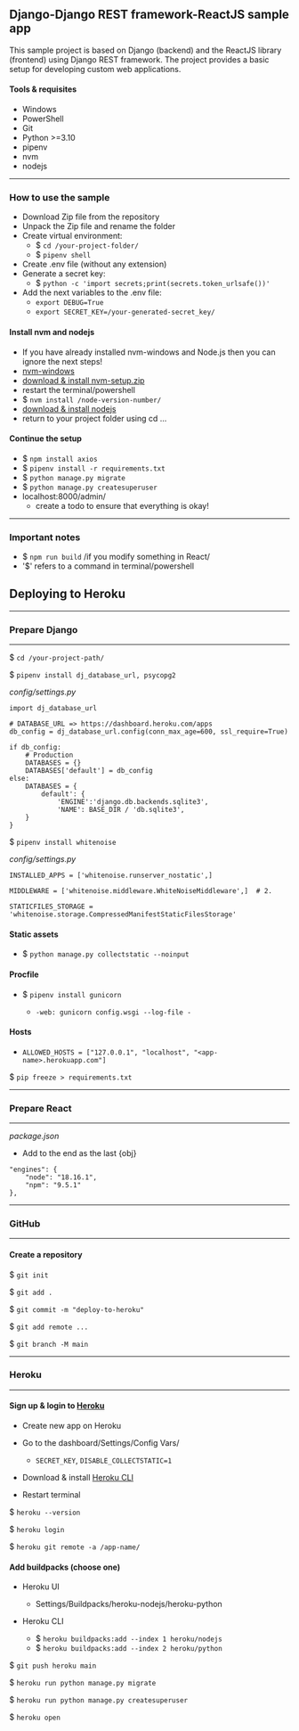 ## Django-Django REST framework-ReactJS sample app

This sample project is based on Django (backend) and the ReactJS library (frontend) using Django REST framework. The project provides a basic setup for developing custom web applications.

#### Tools & requisites
- Windows
- PowerShell
- Git
- Python >=3.10
- pipenv
- nvm
- nodejs

---

### How to use the sample
- Download Zip file from the repository
- Unpack the Zip file and rename the folder
- Create virtual environment: 
  - $ `cd /your-project-folder/` 
  - $ `pipenv shell`
- Create .env file (without any extension)
- Generate a secret key: 
  - $ `python -c 'import secrets;print(secrets.token_urlsafe())'`
- Add the next variables to the .env file:
  - `export DEBUG=True`
  - `export SECRET_KEY=/your-generated-secret_key/`

#### Install nvm and nodejs
- If you have already installed nvm-windows and Node.js then you can ignore the next steps!
- [nvm-windows](https://github.com/coreybutler/nvm-windows#node-version-manager-nvm-for-windows)
- [download & install nvm-setup.zip](https://github.com/coreybutler/nvm-windows/releases)
- restart the terminal/powershell
- $ `nvm install /node-version-number/`
- [download & install nodejs](https://nodejs.org/en/download)
- return to your project folder using cd ...

#### Continue the setup
- $ `npm install axios`
- $ `pipenv install -r requirements.txt`
- $ `python manage.py migrate`
- $ `python manage.py createsuperuser`
- localhost:8000/admin/
  - create a todo to ensure that everything is okay!

***

### Important notes
- $ `npm run build` /if you modify something in React/
- '$' refers to a command in terminal/powershell

## Deploying to Heroku
---
### Prepare Django
---
$ `cd /your-project-path/`

$ `pipenv install dj_database_url, psycopg2`

*config/settings.py*
```
import dj_database_url
                
# DATABASE_URL => https://dashboard.heroku.com/apps
db_config = dj_database_url.config(conn_max_age=600, ssl_require=True)

if db_config:
    # Production
    DATABASES = {}
    DATABASES['default'] = db_config
else:
    DATABASES = {
        default': {
       	    'ENGINE':'django.db.backends.sqlite3',
            'NAME': BASE_DIR / 'db.sqlite3',
    }
}
```
$ `pipenv install whitenoise`

*config/settings.py*

```
INSTALLED_APPS = ['whitenoise.runserver_nostatic',]

MIDDLEWARE = ['whitenoise.middleware.WhiteNoiseMiddleware',]  # 2.

STATICFILES_STORAGE = 'whitenoise.storage.CompressedManifestStaticFilesStorage'
```

#### Static assets

- $ `python manage.py collectstatic --noinput`

#### Procfile

- $ `pipenv install gunicorn`

  - `-web: gunicorn config.wsgi --log-file -`

#### Hosts

- `ALLOWED_HOSTS = ["127.0.0.1", "localhost", "<app-name>.herokuapp.com"]`

$ `pip freeze > requirements.txt`

---
### Prepare React
---
*package.json*

- Add to the end as the last {obj}

```
"engines": {
    "node": "18.16.1",
    "npm": "9.5.1"
},
```
---
### GitHub
---
#### Create a repository

$ `git init`

$ `git add .`

$ `git commit -m "deploy-to-heroku"`

$ `git add remote ...`

$ `git branch -M main`

---
### Heroku
---
#### Sign up & login to [Heroku](https://www.heroku.com/)

- Create new app on Heroku

- Go to the dashboard/Settings/Config Vars/
  - `SECRET_KEY`, `DISABLE_COLLECTSTATIC=1`

- Download & install [Heroku CLI](https://devcenter.heroku.com/articles/heroku-cli)

- Restart terminal

$ `heroku --version`

$ `heroku login`

$ `heroku git remote -a /app-name/`

#### Add buildpacks (choose one)

- Heroku UI
  - Settings/Buildpacks/heroku-nodejs/heroku-python

- Heroku CLI
  - $ `heroku buildpacks:add --index 1 heroku/nodejs`
  - $ `heroku buildpacks:add --index 2 heroku/python`

$ `git push heroku main`

$ `heroku run python manage.py migrate`

$ `heroku run python manage.py createsuperuser`

$ `heroku open`


